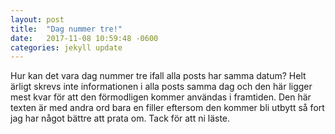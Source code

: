 ```yaml
---
layout: post
title:  "Dag nummer tre!"
date:   2017-11-08 10:59:48 -0600
categories: jekyll update
---
```


Hur kan det vara dag nummer tre ifall alla posts har samma datum? Helt ärligt skrevs inte informationen i alla posts samma dag och den här ligger mest kvar för att den förmodligen kommer användas i framtiden. Den här texten är med andra ord bara en filler eftersom den kommer bli utbytt så fort jag har något bättre att prata om. Tack för att ni läste.
